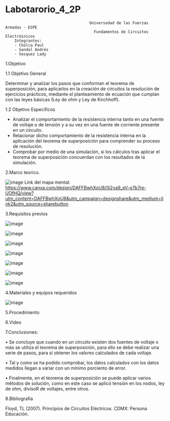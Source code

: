 # Labotarorio_4_2P

                                         Universodad de las Fuerzas Armadas - ESPE
                                           Fundamentos de Circuitos Electróinicos
        Integrantes:
        - Cholca Paul
        - Sandal Andrés
        - Vasquez Lady
 
1.Objetivo

1.1 Objetivo General

Determinar y analizar los pasos que conforman el teorema   de   superposición, para aplicarlos en la creación de circuitos la resolución de ejercicios prácticos, mediante el planteamiento de ecuación que cumplan con las leyes básicas (Ley de ohm y Ley de Kirchhoff).  

1.2 Objetivo  Especificos

- Analizar el comportamiento de la resistencia interna tanto en una fuente de voltaje o de tensión y a su vez en una fuente de corriente presente en un circuito.
- Relacionar dicho comportamiento de la resistencia interna en la aplicación del teorema de superposición para comprender su proceso de resolución.
- Comprobar por medio de una simulación, si los cálculos tras aplicar el teorema de superposición concuerdan con los resultados de la simulación.


2.Marco teorico.

![image](https://user-images.githubusercontent.com/105684550/176568097-9b272cf8-718d-4717-b79f-f1c7412c1c9e.png)
Link del mapa mental: https://www.canva.com/design/DAFFBwhXoU8/0i2ya9_eV-q7b7re-UOfHQ/view?utm_content=DAFFBwhXoU8&utm_campaign=designshare&utm_medium=link2&utm_source=sharebutton 

3.Requisitos previos

![image](https://user-images.githubusercontent.com/105687375/176583360-89152c2e-65c0-44ac-827b-dada90702fc3.png)

![image](https://user-images.githubusercontent.com/105687375/176583474-134ec70a-84d8-4d1e-b9fb-1b777ea532b2.png)

![image](https://user-images.githubusercontent.com/105687375/176583528-bdfa7d08-f0f6-49e5-b4c8-2d90048351a3.png)

![image](https://user-images.githubusercontent.com/105687375/176583566-58c23659-8631-47b3-968f-962e9eedefab.png)

![image](https://user-images.githubusercontent.com/105687375/176583671-ea158df2-1866-4f42-b144-e655f9ea42ea.png)

![image](https://user-images.githubusercontent.com/105687375/176583704-510a116e-0cbf-4117-99a1-72cdca6cffc4.png)

![image](https://user-images.githubusercontent.com/105687375/176583721-70aba312-b52f-4e54-854d-7f5dfda51b18.png)

4.Materiales y equipos requeridos

![image](https://user-images.githubusercontent.com/105684550/176568300-a6bae813-85b6-4c32-b05c-dbf160cfe379.png)

5.Procedimiento



6.Video



7.Conclusiones:

•	Se concluye que cuando en un circuito existen dos fuentes de voltaje o más se utiliza el teorema de superposición, para ello se debe realizar una serie de pasos, para sí obtener los valores calculados de cada voltaje.

•	Tal y como se ha podido comprobar, los datos calculados con los datos medidos llegan a variar con un mínimo porciento de error.

•	Finalmente, en el teorema de superposición se puede aplicar varios métodos de solución, como en este caso se aplicó tensión en los nodos, ley de ohm, divisoR de voltajes, entre otros.



8.Bibliografía

Floyd, TL (2007). Principios de Circuitos Eléctricos. CDMX: Persona Educación.
